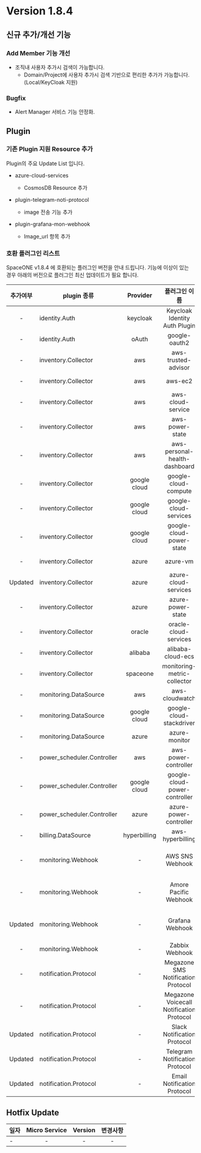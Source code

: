 # Version 1.8.4 

## 신규 추가/개선 기능

### Add Member 기능 개선 
- 조직내 사용자 추가시 검색이 가능합니다.  
  - Domain/Project에 사용자 추가시 검색 기반으로 편리한 추가가 가능합니다.(Local/KeyCloak 지원)

### Bugfix
- Alert Manager 서비스 기능 안정화.
  
## Plugin 

### 기존 Plugin 지원 Resource 추가

Plugin의 주요 Update List 입니다.
 
- azure-cloud-services
    - CosmosDB Resource 추가
  
- plugin-telegram-noti-protocol
    - image 전송 기능 추가

- plugin-grafana-mon-webhook
    - Image_url 항목 추가
  


### 호환 플러그인 리스트

SpaceONE v1.8.4 에 호환되는 플러그인 버전을 안내 드립니다.
기능에 이상이 있는 경우 아래의 버전으로 플러그인 최신 업데이트가 필요 합니다.

|추가여부|plugin 종류|Provider|플러그인 이름| plugin_id | version |
|:---:|---|:---:|:---:|:---:|:---:|
|-|identity.Auth|keycloak|Keycloak Identity Auth Plugin|plugin-keycloak-identity-auth|v1.2|
|-|identity.Auth|oAuth|google-oauth2|plugin-e6b1b0bbacc6|v1.1|
|-|inventory.Collector|aws|aws-trusted-advisor|plugin-eb120a41bb8d|v1.4|
|-|inventory.Collector|aws|aws-ec2|plugin-49f224ef6d36|v1.12|
|-|inventory.Collector|aws|aws-cloud-service|plugin-54487559e402|v1.11.8|
|-|inventory.Collector|aws|aws-power-state|plugin-516babd3637c|v1.6|
|-|inventory.Collector|aws|aws-personal-health-dashboard|plugin-986155af217b|v1.4|
|-|inventory.Collector|google cloud|google-cloud-compute|plugin-13c3051967ce|v1.2.7|
|-|inventory.Collector|google cloud|google-cloud-services|plugin-87dc35ecb550|v1.2.9|
|-|inventory.Collector|google cloud|google-cloud-power-state|plugin-11f322fa4106|v1.1.3|
|-|inventory.Collector|azure|azure-vm|plugin-c1104066ca52|v1.2.12|
|Updated|inventory.Collector|azure|azure-cloud-services|plugin-6fec638f139c|v1.2.10|
|-|inventory.Collector|azure|azure-power-state|plugin-d7a1d8670488|v1.0.3|
|-|inventory.Collector|oracle|oracle-cloud-services| N/A | |
|-|inventory.Collector|alibaba|alibaba-cloud-ecs| N/A | |
|-|inventory.Collector|spaceone|monitoring-metric-collector|plugin-023782c156cf|v1.2.4|
|-|monitoring.DataSource|aws|aws-cloudwatch|plugin-41782f6158bb|v1.1.4|
|-|monitoring.DataSource|google cloud|google-cloud-stackdriver|plugin-57773973639a|v1.0.7|
|-|monitoring.DataSource|azure|azure-monitor|plugin-c6c14566298c|v1.0.4|
|-|power_scheduler.Controller|aws|aws-power-controller|plugin-5cd621a04f04|v1.4.4|
|-|power_scheduler.Controller|google cloud|google-cloud-power-controller|plugin-982ca2693f39|v1.1.4|
|-|power_scheduler.Controller|azure|azure-power-controller| N/A |v1.0.1|
|-|billing.DataSource|hyperbilling|aws-hyperbilling|plugin-b60505e70f9d|v1.0.2|
|-|monitoring.Webhook|-|AWS SNS Webhook|plugin-aws-sns-monitoring-webhook|v1.1|
|-|monitoring.Webhook|-| Amore Pacific Webhook |plugin-amorepacific-monitoring-webhook|v1.0.2|
|Updated|monitoring.Webhook|-| Grafana Webhook | plugin-grafana-monitoring-webhook |v1.0.4|
|-|monitoring.Webhook|-| Zabbix Webhook | plugin-zabbix-mon-webhook |v1.0|
|-|notification.Protocol|-| Megazone SMS Notification Protocol | plugin-sms-notification-protocol |v1.0.1|
|-|notification.Protocol|-| Megazone Voicecall Notification Protocol | plugin-voicecall-notification-protocol |v1.0.4|
|Updated|notification.Protocol|-| Slack Notification Protocol | slack-notification-protocol |v1.0.3|
|Updated|notification.Protocol|-| Telegram Notification Protocol | plugin-telegram-noti-protocol |v1.0.2|
|Updated|notification.Protocol|-| Email Notification Protocol | plugin-email-noti-protocol |v1.0|




## Hotfix Update
|일자|Micro Service|Version|변경사항|
|---|:---:|:---:|:---:|
|-|-|-| - |


